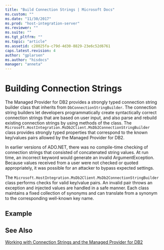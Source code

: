 ```yaml
---
title: "Build Connection Strings | Microsoft Docs"
ms.custom: ""
ms.date: "11/30/2017"
ms.prod: "host-integration-server"
ms.reviewer: ""
ms.suite: ""
ms.tgt_pltfrm: ""
ms.topic: "article"
ms.assetid: c28025fa-c79d-4d30-8829-23e6c52d6761
caps.latest.revision: 4
author: "gplarsen"
ms.author: "hisdocs"
manager: "anneta"
---
```

# Building Connection Strings
The Managed Provider for DB2 provides a strongly typed connection string builder class that inherits from `DbConnectionStringBuilder`. The connection string builders let developers programmatically create syntactically correct connection strings that are based on user input, and also parse and rebuild existing connection strings by using methods of the class. The `Microsoft.HostIntegration.MsDb2Client.MsDb2ConnectionStringBuilder` class provides strongly typed properties that correspond to the known key/values pairs allowed by the Managed Provider for DB2.  
  
 In earlier versions of ADO.NET, there was no compile-time checking of connection strings that consisted of concatenated string values. At run time, an incorrect keyword would generate an invalid ArgumentException. Because values received from a user were not checked or quoted appropriately, it was possible for an attacker to bypass expected settings.  
  
 The `Microsoft.HostIntegration.MsDb2Client.MsDb2ConnectionStringBuilder` class performs checks for valid key/value pairs. An invalid pair throws an exception and injected values are handled in a safe manner. Each class maintains a fixed collection of synonyms and can translate from a synonym to the corresponding well-known key name.  
  
## Example  
  
## See Also  
 [Working with Connection Strings and the Managed Provider for DB2](../core/working-with-connection-strings-and-the-managed-provider-for-db22.md)